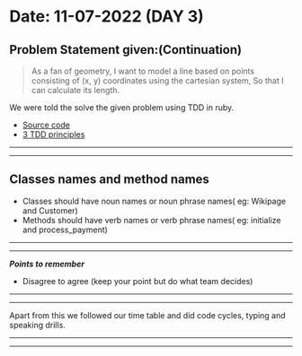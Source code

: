 # Date: 11-07-2022 (DAY 3)

## Problem Statement given:(Continuation)

>As a fan of geometry,
I want to model a line based on points consisting of (x, y) coordinates using the cartesian system,
So that I can calculate its length.

We were told the solve the given problem using TDD in ruby. <br>
* [Source code](https://github.com/maryada6/geometry)
* [3 TDD principles](https://medium.com/@rrugamba/3-laws-of-tdd-58b5ec46a998)

---
---

## Classes names and method names

* Classes should have noun names or noun phrase names( eg: Wikipage and Customer)
* Methods should have verb names or verb phrase names( eg: initialize and process_payment)

---
---

***Points to remember***
* Disagree to agree (keep your point but do what team decides)

---
---

Apart from this we followed our time table and did code cycles, typing and speaking drills.

---
---
